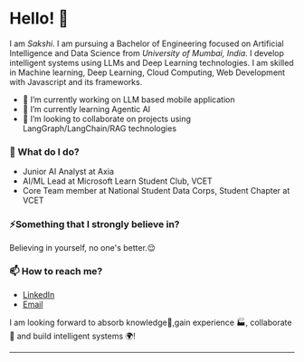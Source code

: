 # Hello! 👋

I am _Sakshi_. I am pursuing a Bachelor of Engineering focused on Artificial Intelligence and Data Science from _University of Mumbai, India_. I develop intelligent systems using LLMs and Deep Learning technologies. I am skilled in Machine learning, Deep Learning, Cloud Computing, Web Development with Javascript and its frameworks. 

- 🔭 I’m currently working on LLM based mobile application
- 🌱 I’m currently learning Agentic AI
- 👯 I’m looking to collaborate on projects using LangGraph/LangChain/RAG technologies

### 🌱 What do I do? 

- Junior AI Analyst at Axia 
- AI/ML Lead at Microsoft Learn Student Club, VCET
- Core Team member at National Student Data Corps, Student Chapter at VCET


### ⚡Something that I strongly believe in? 
Believing in yourself, no one's better.😌

### 📫 How to reach me?
- [LinkedIn](https://www.linkedin.com/in/sakshi-karande/) 
- [Email](sakshikarande26@gmail.com)

I am looking forward to absorb knowledge🧠,gain experience 🏭, collaborate🤝 and build intelligent systems 🌍!

***



<!--
**garimasingh128/garimasingh128** is a ✨ _special_ ✨ repository because its `README.md` (this file) appears on your GitHub profile.

Here are some ideas to get you started:

- 🔭 I’m currently working on ...
- 🌱 I’m currently learning ...
- 👯 I’m looking to collaborate on ...
- 🤔 I’m looking for help with ...
- 💬 Ask me about ...
- 📫 How to reach me: ...
- 😄 Pronouns: ...
- ⚡ Fun fact: ...
-->
